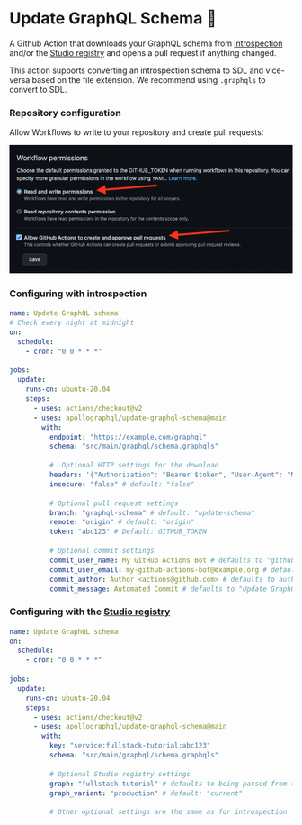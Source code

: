 # Update GraphQL Schema 🚀

A Github Action that downloads your GraphQL schema from [introspection](https://graphql.org/learn/introspection/) and/or the [Studio registry](https://www.apollographql.com/docs/studio/) and opens a pull request if anything changed.

This action supports converting an introspection schema to SDL and vice-versa based on the file extension. We recommend using `.graphqls` to convert to SDL. 
### Repository configuration

Allow Workflows to write to your repository and create pull requests:

![](screenshot.png)

### Configuring with introspection

```yaml
name: Update GraphQL schema
# Check every night at midnight
on:
  schedule:
    - cron: "0 0 * * *"

jobs:
  update:
    runs-on: ubuntu-20.04
    steps:
      - uses: actions/checkout@v2
      - uses: apollographql/update-graphql-schema@main
        with:
          endpoint: "https://example.com/graphql"
          schema: "src/main/graphql/schema.graphqls"
          
          #  Optional HTTP settings for the download
          headers: '{"Authorization": "Bearer $token", "User-Agent": "MyAction"}' # default: ""
          insecure: "false" # default: "false"

          # Optional pull request settings        
          branch: "graphql-schema" # default: "update-schema"
          remote: "origin" # default: "origin"
          token: "abc123" # Default: GITHUB_TOKEN

          # Optional commit settings
          commit_user_name: My GitHub Actions Bot # defaults to "github-actions[bot]"
          commit_user_email: my-github-actions-bot@example.org # defaults to "github-actions[bot]@users.noreply.github.com"
          commit_author: Author <actions@github.com> # defaults to author of the commit that triggered the run
          commit_message: Automated Commit # defaults to "Update GraphQL Schema"
```


### Configuring with the [Studio registry](https://www.apollographql.com/docs/studio/)

```yaml
name: Update GraphQL schema
on:
  schedule:
    - cron: "0 0 * * *"

jobs:
  update:
    runs-on: ubuntu-20.04
    steps:
      - uses: actions/checkout@v2
      - uses: apollographql/update-graphql-schema@main
        with:
          key: "service:fullstack-tutorial:abc123"
          schema: "src/main/graphql/schema.graphqls"

          # Optional Studio registry settings
          graph: "fullstack-tutorial" # defaults to being parsed from the key
          graph_variant: "production" # default: "current"

          # Other optional settings are the same as for introspection
```
